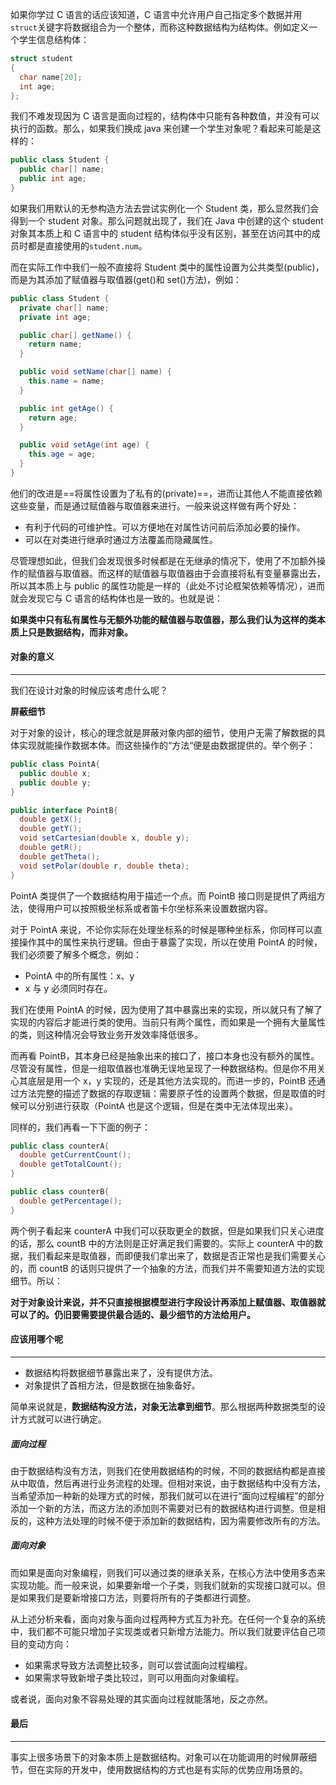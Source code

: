 如果你学过 C 语言的话应该知道，C 语言中允许用户自己指定多个数据并用`struct`关键字将数据组合为一个整体，而称这种数据结构为结构体。例如定义一个学生信息结构体：

```c
struct student
{
  char name[20];
  int age;
};
```

我们不难发现因为 C 语言是面向过程的，结构体中只能有各种数值，并没有可以执行的函数。那么，如果我们换成 java 来创建一个学生对象呢？看起来可能是这样的：

```java
public class Student {
  public char[] name;
  public int age;
}
```

如果我们用默认的无参构造方法去尝试实例化一个 Student 类，那么显然我们会得到一个 student 对象。那么问题就出现了，我们在 Java 中创建的这个 student 对象其本质上和 C 语言中的 student 结构体似乎没有区别，甚至在访问其中的成员时都是直接使用的`student.num`。

而在实际工作中我们一般不直接将 Student 类中的属性设置为公共类型(public)，而是为其添加了赋值器与取值器(get()和 set()方法)，例如：

```java
public class Student {
  private char[] name;
  private int age;

  public char[] getName() {
    return name;
  }

  public void setName(char[] name) {
    this.name = name;
  }

  public int getAge() {
    return age;
  }

  public void setAge(int age) {
    this.age = age;
  }
}
```

他们的改进是==将属性设置为了私有的(private)==，进而让其他人不能直接依赖这些变量，而是通过赋值器与取值器来进行。一般来说这样做有两个好处：

- 有利于代码的可维护性。可以方便地在对属性访问前后添加必要的操作。
- 可以在对类进行继承时通过方法覆盖而隐藏属性。

尽管理想如此，但我们会发现很多时候都是在无继承的情况下，使用了不加额外操作的赋值器与取值器。而这样的赋值器与取值器由于会直接将私有变量暴露出去，所以其本质上与 public 的属性功能是一样的（此处不讨论框架依赖等情况），进而就会发现它与 C 语言的结构体也是一致的。也就是说：

**如果类中只有私有属性与无额外功能的赋值器与取值器，那么我们认为这样的类本质上只是数据结构，而非对象。**

#### 对象的意义

---

我们在设计对象的时候应该考虑什么呢？

**屏蔽细节**

对于对象的设计，核心的理念就是屏蔽对象内部的细节，使用户无需了解数据的具体实现就能操作数据本体。而这些操作的“方法“便是由数据提供的。举个例子：

```java
public class PointA{
  public double x;
  public double y;
}

public interface PointB{
  double getX();
  double getY();
  void setCartesian(double x, double y);
  double getR();
  double getTheta();
  void setPolar(double r, double theta);
}
```

PointA 类提供了一个数据结构用于描述一个点。而 PointB 接口则是提供了两组方法，使得用户可以按照极坐标系或者笛卡尔坐标系来设置数据内容。

对于 PointA 来说，不论你实际在处理坐标系的时候是哪种坐标系，你同样可以直接操作其中的属性来执行逻辑。但由于暴露了实现，所以在使用 PointA 的时候，我们必须要了解多个概念，例如：

- PointA 中的所有属性：x、y
- x 与 y 必须同时存在。

我们在使用 PointA 的时候，因为使用了其中暴露出来的实现，所以就只有了解了实现的内容后才能进行类的使用。当前只有两个属性，而如果是一个拥有大量属性的类，则这种情况会导致业务开发效率降低很多。

而再看 PointB，其本身已经是抽象出来的接口了，接口本身也没有额外的属性。尽管没有属性，但是一组取值器也准确无误地呈现了一种数据结构。但是你不用关心其底层是用一个 x，y 实现的，还是其他方法实现的。而进一步的，PointB 还通过方法完整的描述了数据的存取逻辑：需要原子性的设置两个数据，但是取值的时候可以分别进行获取（PointA 也是这个逻辑，但是在类中无法体现出来）。

同样的，我们再看一下下面的例子：

```java
public class counterA{
  double getCurrentCount();
  double getTotalCount();
}

public class counterB{
  double getPercentage();
}
```

两个例子看起来 counterA 中我们可以获取更全的数据，但是如果我们只关心进度的话，那么 countB 中的方法则是正好满足我们需要的。实际上 counterA 中的数据，我们看起来是取值器，而即便我们拿出来了，数据是否正常也是我们需要关心的，而 countB 的话则只提供了一个抽象的方法，而我们并不需要知道方法的实现细节。所以：

**对于对象设计来说，并不只直接根据模型进行字段设计再添加上赋值器、取值器就可以了的。仍旧要需要提供最合适的、最少细节的方法给用户。**

#### 应该用哪个呢

---

- 数据结构将数据细节暴露出来了，没有提供方法。
- 对象提供了首相方法，但是数据在抽象备好。

简单来说就是，**数据结构没方法，对象无法拿到细节**。那么根据两种数据类型的设计方式就可以进行确定。

##### 面向过程

由于数据结构没有方法，则我们在使用数据结构的时候，不同的数据结构都是直接从中取值，然后再进行业务流程的处理。但相对来说，由于数据结构中没有方法，当希望添加一种新的处理方式的时候，那我们就可以在进行“面向过程编程”的部分添加一个新的方法，而这方法的添加则不需要对已有的数据结构进行调整。但是相反的，这种方法处理的时候不便于添加新的数据结构，因为需要修改所有的方法。

##### 面向对象

而如果是面向对象编程，则我们可以通过类的继承关系，在核心方法中使用多态来实现功能。而一般来说，如果要新增一个子类，则我们就新的实现接口就可以。但是如果我们是要新增接口方法，则要将所有的子类都进行调整。

从上述分析来看，面向对象与面向过程两种方式互为补充。在任何一个复杂的系统中，我们都不可能只增加子实现类或者只新增方法能力。所以我们就要评估自己项目的变动方向：

- 如果需求导致方法调整比较多，则可以尝试面向过程编程。
- 如果需求导致新增子类比较过，则可以用面向对象编程。

或者说，面向对象不容易处理的其实面向过程就能落地，反之亦然。

#### 最后

---

事实上很多场景下的对象本质上是数据结构。对象可以在功能调用的时候屏蔽细节，但在实际的开发中，使用数据结构的方式也是有实际的优势应用场景的。